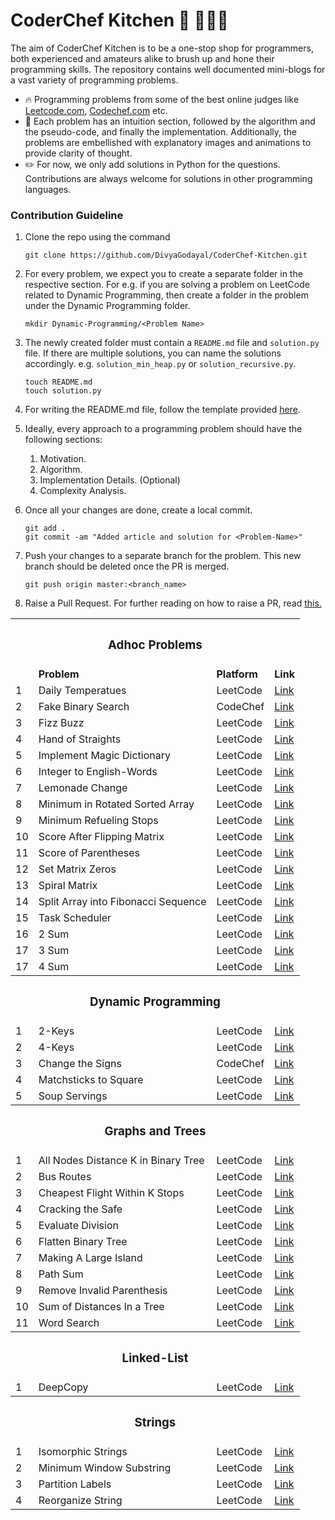 # CoderChef Kitchen :cake: :lollipop::icecream::doughnut:

The aim of CoderChef Kitchen is to be a one-stop shop for programmers, both experienced and amateurs alike to brush up and hone their programming skills. The repository contains well documented mini-blogs for a vast variety of programming problems.

* :fire: Programming problems from some of the best online judges like [Leetcode.com](https://leetcode.com), [Codechef.com](http://codechef.com) etc.
* :tada: Each problem has an intuition section, followed by the algorithm and the pseudo-code, and finally the implementation. Additionally, the problems are embellished with explanatory images and animations to provide clarity of thought.
* :pencil2: For now, we only add solutions in Python for the questions. Contributions are always welcome for solutions in other programming languages.

### Contribution Guideline

1. Clone the repo using the command
    ```
    git clone https://github.com/DivyaGodayal/CoderChef-Kitchen.git
    ```
2. For every problem, we expect you to create a separate folder in the respective section. For e.g. if you are solving a problem on LeetCode related to Dynamic Programming, then create a folder in the problem under the Dynamic Programming folder.

    ```
    mkdir Dynamic-Programming/<Problem Name>
    ```

3. The newly created folder must contain a `README.md` file and `solution.py` file. If there are multiple solutions, you can name the solutions accordingly. e.g. `solution_min_heap.py` or `solution_recursive.py`.

    ```
    touch README.md
    touch solution.py
    ```
4. For writing the README.md file, follow the template provided [here](Template/README.md).
5. Ideally, every approach to a programming problem should have the following sections:
      1. Motivation.
      2. Algorithm.
      3. Implementation Details. (Optional)
      4. Complexity Analysis.
6. Once all your changes are done, create a local commit.

    ```
    git add .
    git commit -am "Added article and solution for <Problem-Name>"
    ```
7. Push your changes to a separate branch for the problem. This new branch should be deleted once the PR is merged.

    ```
    git push origin master:<branch_name>
    ```
8. Raise a Pull Request. For further reading on how to raise a PR, read [this.](https://help.github.com/articles/creating-a-pull-request/)    

<table>
  <tr>
    <th colspan="4"><h3>Adhoc Problems</h3></th>
  </tr>
  <tr>
    <td></td>
    <td><b>Problem</b></td>
    <td><b>Platform</b></td>
    <td><b>Link</b></td>
  </tr>
  <tr>
    <td>1</td>
    <td>Daily Temperatues</td>
    <td>LeetCode</td>
    <td><a href="https://github.com/DivyaGodayal/CoderChef-Kitchen/tree/master/Adhoc/Daily-Temperatues">Link</a></td>
  </tr>
  <tr>
    <td>2</td>
    <td>Fake Binary Search</td>
    <td>CodeChef</td>
    <td><a href="https://github.com/DivyaGodayal/CoderChef-Kitchen/tree/master/Adhoc/Fake-Binary-Search">Link</a></td>
  </tr>
  <tr>
    <td>3</td>
    <td>Fizz Buzz</td>
    <td>LeetCode</td>
    <td><a href="https://github.com/DivyaGodayal/CoderChef-Kitchen/tree/master/Adhoc/Fizz-Buzz">Link</a></td>
  </tr>
  <tr>
    <td>4</td>
    <td>Hand of Straights</td>
    <td>LeetCode</td>
    <td><a href="https://github.com/DivyaGodayal/CoderChef-Kitchen/tree/master/Adhoc/Hand-of-Straights">Link</a></td>
  </tr>
  <tr>
    <td>5</td>
    <td>Implement Magic Dictionary</td>
    <td>LeetCode</td>
    <td><a href="https://github.com/DivyaGodayal/CoderChef-Kitchen/tree/master/Adhoc/Implement-Magic-Dictionary">Link</a></td>
  </tr>
  <tr>
    <td>6</td>
    <td>Integer to English-Words</td>
    <td>LeetCode</td>
    <td><a href="https://github.com/DivyaGodayal/CoderChef-Kitchen/tree/master/Adhoc/Integer-to-English-Words">Link</a></td>
  </tr>
  <tr>
    <td>7</td>
    <td>Lemonade Change</td>
    <td>LeetCode</td>
    <td><a href="https://github.com/DivyaGodayal/CoderChef-Kitchen/tree/master/Adhoc/Lemonade-Change">Link</a></td>
  </tr>
  <tr>
    <td>8</td>
    <td>Minimum in Rotated Sorted Array</td>
    <td>LeetCode</td>
    <td><a href="https://github.com/DivyaGodayal/CoderChef-Kitchen/tree/master/Adhoc/Min-Rotated-Sorted-Array">Link</a></td>
  </tr>
  <tr>
    <td>9</td>
    <td>Minimum Refueling Stops</td>
    <td>LeetCode</td>
    <td><a href="https://github.com/DivyaGodayal/CoderChef-Kitchen/tree/master/Adhoc/Minimum-Refueling-Stops">Link</a></td>
  </tr>
  <tr>
    <td>10</td>
    <td>Score After Flipping Matrix</td>
    <td>LeetCode</td>
    <td><a href="https://github.com/DivyaGodayal/CoderChef-Kitchen/tree/master/Adhoc/Score-After-Flipping-Matrix">Link</a></td>
  </tr>
  <tr>
    <td>11</td>
    <td>Score of Parentheses</td>
    <td>LeetCode</td>
    <td><a href="https://github.com/DivyaGodayal/CoderChef-Kitchen/tree/master/Adhoc/Score-of-Parentheses">Link</a></td>
  </tr>
  <tr>
    <td>12</td>
    <td>Set Matrix Zeros</td>
    <td>LeetCode</td>
    <td><a href="https://github.com/DivyaGodayal/CoderChef-Kitchen/tree/master/Adhoc/Set-Matrix-Zeros">Link</a></td>
  </tr>
  <tr>
    <td>13</td>
    <td>Spiral Matrix</td>
    <td>LeetCode</td>
    <td><a href="https://github.com/DivyaGodayal/CoderChef-Kitchen/tree/master/Adhoc/Spiral-Matrix">Link</a></td>
  </tr>
  <tr>
    <td>14</td>
    <td>Split Array into Fibonacci Sequence</td>
    <td>LeetCode</td>
    <td><a href="https://github.com/DivyaGodayal/CoderChef-Kitchen/tree/master/Adhoc/Split-Array-into-Fibonacci-Sequence">Link</a></td>
  </tr>
  <tr>
    <td>15</td>
    <td>Task Scheduler</td>
    <td>LeetCode</td>
    <td><a href="https://github.com/DivyaGodayal/CoderChef-Kitchen/tree/master/Adhoc/Task-Scheduler">Link</a></td>
  </tr>
  <tr>
    <td>16</td>
    <td>2 Sum</td>
    <td>LeetCode</td>
    <td><a href="https://github.com/DivyaGodayal/CoderChef-Kitchen/tree/master/Adhoc/N-Sum-Problems/2Sum">Link</a></td>
  </tr>
  <tr>
    <td>17</td>
    <td>3 Sum</td>
    <td>LeetCode</td>
    <td><a href="https://github.com/DivyaGodayal/CoderChef-Kitchen/tree/master/Adhoc/N-Sum-Problems/3Sum">Link</a></td>
  </tr>
  <tr>
    <td>17</td>
    <td>4 Sum</td>
    <td>LeetCode</td>
    <td><a href="https://github.com/DivyaGodayal/CoderChef-Kitchen/tree/master/Adhoc/N-Sum-Problems/4Sum">Link</a></td>
  </tr>
  <tr>
    <th colspan="4"><h3>Dynamic Programming</h3></th>
  </tr>
  <tr>
    <td>1</td>
    <td>2-Keys</td>
    <td>LeetCode</td>
    <td><a href="https://github.com/DivyaGodayal/CoderChef-Kitchen/tree/master/Dynamic-Programming/2-Keys">Link</a></td>
  </tr>
  <tr>
    <td>2</td>
    <td>4-Keys</td>
    <td>LeetCode</td>
    <td><a href="https://github.com/DivyaGodayal/CoderChef-Kitchen/tree/master/Dynamic-Programming/4-Keys">Link</a></td>
  </tr>
  <tr>
    <td>3</td>
    <td>Change the Signs</td>
    <td>CodeChef</td>
    <td><a href="https://github.com/DivyaGodayal/CoderChef-Kitchen/tree/master/Dynamic-Programming/Change-the-Signs">Link</a></td>
  </tr>
  <tr>
    <td>4</td>
    <td>Matchsticks to Square</td>
    <td>LeetCode</td>
    <td><a href="https://github.com/DivyaGodayal/CoderChef-Kitchen/tree/master/Dynamic-Programming/Matchsticks-to-Square">Link</a></td>
  </tr>
  <tr>
    <td>5</td>
    <td>Soup Servings</td>
    <td>LeetCode</td>
    <td><a href="https://github.com/DivyaGodayal/CoderChef-Kitchen/tree/master/Dynamic-Programming/Soup-Servings">Link</a></td>
  </tr>
  <tr>
    <th colspan="4"><h3>Graphs and Trees</h3></th>
  </tr>
  <tr>
    <td>1</td>
    <td>All Nodes Distance K in Binary Tree</td>
    <td>LeetCode</td>
    <td><a href="https://github.com/DivyaGodayal/CoderChef-Kitchen/tree/master/Graphs-And-Trees/All-Nodes-Distance-K-in-Binary-Tree">Link</a></td>
  </tr>
  <tr>
    <td>2</td>
    <td>Bus Routes</td>
    <td>LeetCode</td>
    <td><a href="https://github.com/DivyaGodayal/CoderChef-Kitchen/tree/master/Graphs-And-Trees/Bus-Routes">Link</a></td>
  </tr>
  <tr>
    <td>3</td>
    <td>Cheapest Flight Within K Stops</td>
    <td>LeetCode</td>
    <td><a href="https://github.com/DivyaGodayal/CoderChef-Kitchen/tree/master/Graphs-And-Trees/Cheapest-Flight-Within-K-Stops">Link</a></td>
  </tr>
  <tr>
    <td>4</td>
    <td>Cracking the Safe</td>
    <td>LeetCode</td>
    <td><a href="https://github.com/DivyaGodayal/CoderChef-Kitchen/tree/master/Graphs-And-Trees/Cracking-the-Safe">Link</a></td>
  </tr>
  <tr>
    <td>5</td>
    <td>Evaluate Division</td>
    <td>LeetCode</td>
    <td><a href="https://github.com/DivyaGodayal/CoderChef-Kitchen/tree/master/Graphs-And-Trees/Evaluate-Division">Link</a></td>
  </tr>
  <tr>
    <td>6</td>
    <td>Flatten Binary Tree</td>
    <td>LeetCode</td>
    <td><a href="https://github.com/DivyaGodayal/CoderChef-Kitchen/tree/master/Graphs-And-Trees/Flatten-Binary-Tree">Link</a></td>
  </tr>
  <tr>
    <td>7</td>
    <td>Making A Large Island</td>
    <td>LeetCode</td>
    <td><a href="https://github.com/DivyaGodayal/CoderChef-Kitchen/tree/master/Graphs-And-Trees/Making-A-Large-Island">Link</a></td>
  </tr>
  <tr>
    <td>8</td>
    <td>Path Sum</td>
    <td>LeetCode</td>
    <td><a href="https://github.com/DivyaGodayal/CoderChef-Kitchen/tree/master/Graphs-And-Trees/Path-Sum">Link</a></td>
  </tr>
  <tr>
    <td>9</td>
    <td>Remove Invalid Parenthesis</td>
    <td>LeetCode</td>
    <td><a href="https://github.com/DivyaGodayal/CoderChef-Kitchen/tree/master/Graphs-And-Trees/Remove-Invalid-Parenthesis">Link</a></td>
  </tr>
  <tr>
    <td>10</td>
    <td>Sum of Distances In a Tree</td>
    <td>LeetCode</td>
    <td><a href="https://github.com/DivyaGodayal/CoderChef-Kitchen/tree/master/Graphs-And-Trees/Sum-of-Distances-In-a-Tree">Link</a></td>
  </tr>
  <tr>
    <td>11</td>
    <td>Word Search</td>
    <td>LeetCode</td>
    <td><a href="https://github.com/DivyaGodayal/CoderChef-Kitchen/tree/master/Graphs-And-Trees/Word-Search">Link</a></td>
  </tr>
  <tr>
    <th colspan="4"><h3>Linked-List</h3></th>
  </tr>
  <tr>
    <td>1</td>
    <td>DeepCopy</td>
    <td>LeetCode</td>
    <td><a href="https://github.com/DivyaGodayal/CoderChef-Kitchen/tree/master/Linked-List/DeepCopy-LinkedList">Link</a></td>
  </tr>
  <tr>
    <th colspan="4"><h3>Strings</h3></th>
  </tr>
  <tr>
    <td>1</td>
    <td>Isomorphic Strings</td>
    <td>LeetCode</td>
    <td><a href="https://github.com/DivyaGodayal/CoderChef-Kitchen/tree/master/Strings/Isomorphic-Strings">Link</a></td>
  </tr>
  <tr>
    <td>2</td>
    <td>Minimum Window Substring</td>
    <td>LeetCode</td>
    <td><a href="https://github.com/DivyaGodayal/CoderChef-Kitchen/tree/master/Strings/Minimum-Window-Substring">Link</a></td>
  </tr>
  <tr>
    <td>3</td>
    <td>Partition Labels</td>
    <td>LeetCode</td>
    <td><a href="https://github.com/DivyaGodayal/CoderChef-Kitchen/tree/master/Strings/Partition-Labels%E2%80%8B">Link</a></td>
  </tr>
  <tr>
    <td>4</td>
    <td>Reorganize String</td>
    <td>LeetCode</td>
    <td><a href="https://github.com/DivyaGodayal/CoderChef-Kitchen/tree/master/Strings/Reorganize_String">Link</a></td>
  </tr>
</table>
